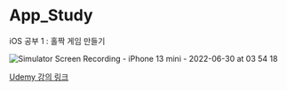 # App_Study
iOS 공부 1 : 홀짝 게임 만들기

![Simulator Screen Recording - iPhone 13 mini - 2022-06-30 at 03 54 18](https://user-images.githubusercontent.com/80062632/176514205-741107ae-8439-4f2e-8f46-62104b13efe7.gif)

[Udemy 강의 링크](https://www.udemy.com/course/ios-rjdn/)
